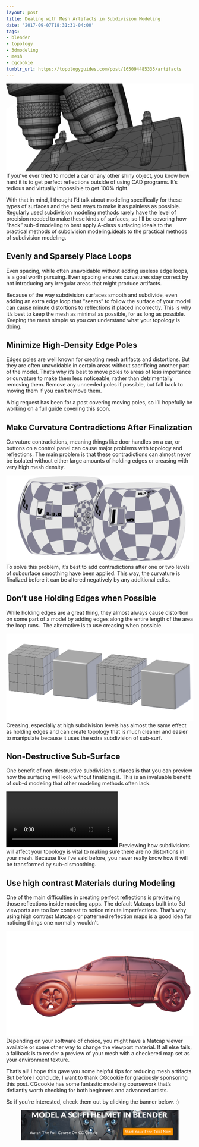 ```yaml
---
layout: post
title: Dealing with Mesh Artifacts in Subdivision Modeling
date: '2017-09-07T18:31:31-04:00'
tags:
- blender
- topology
- 3dmodeling
- mesh
- cgcookie
tumblr_url: https://topologyguides.com/post/165094485335/artifacts
---
```

![](assets/img/165094485335_0.png)<br>
If you’ve ever tried to model a car or any other shiny object, you know how hard it is to get perfect reflections outside of using CAD programs. It’s tedious and virtually impossible to get 100% right.

With that in mind, I thought I’d talk about modeling specifically for these types of surfaces and the best ways to make it as painless as possible. Regularly used subdivision modeling methods rarely have the level of precision needed to make these kinds of surfaces, so I’ll be covering how “hack” sub-d modeling to best apply A-class surfacing ideals to the practical methods of subdivision modeling.ideals to the practical methods of subdivision modeling.

## Evenly and Sparsely Place Loops

Even spacing, while often unavoidable without adding useless edge loops, is a goal worth pursuing. Even spacing ensures curvatures stay correct by not introducing any irregular areas that might produce artifacts.

Because of the way subdivision surfaces smooth and subdivide, even adding an extra edge loop that “seems” to follow the surface of your model can cause minute distortions to reflections if placed incorrectly. This is why it’s best to keep the mesh as minimal as possible, for as long as possible. Keeping the mesh simple so you can understand what your topology is doing.

## Minimize High-Density Edge Poles

Edges poles are well known for creating mesh artifacts and distortions. But they are often unavoidable in certain areas without sacrificing another part of the model. That’s why it’s best to move poles to areas of less importance or curvature to make them less noticeable, rather than detrimentally removing them. Remove any unneeded poles if possible, but fall back to moving them if you can’t remove them.

A big request has been for a post covering moving poles, so I’ll hopefully be working on a full guide covering this soon.

## Make Curvature Contradictions After Finalization

Curvature contradictions, meaning things like door handles on a car, or buttons on a control panel can cause major problems with topology and reflections. The main problem is that these contradictions can almost never be isolated without either large amounts of holding edges or creasing with very high mesh density.

![](assets/img/165094485335_1.png)
To solve this problem, it’s best to add contradictions after one or two levels of subsurface smoothing have been applied. This way, the curvature is finalized before it can be altered negatively by any additional edits.

## Don’t use Holding Edges when Possible

While holding edges are a great thing, they almost always cause distortion on some part of a model by adding edges along the entire length of the area the loop runs. &nbsp;The alternative is to use creasing when possible.

![](assets/img/165094485335_2.png)
Creasing, especially at high subdivision levels has almost the same effect as holding edges and can create topology that is much cleaner and easier to manipulate because it uses the extra subdivision of sub-surf.

## Non-Destructive Sub-Surface

One benefit of non-destructive subdivision surfaces is that you can preview how the surfacing will look without finalizing it. This is an invaluable benefit of sub-d modeling that other modeling methods often lack.

![](assets/img/165094485335_3.webm)
Previewing how subdivisions will affect your topology is vital to making sure there are no distortions in your mesh. Because like I’ve said before, you never really know how it will be transformed by sub-d smoothing.

## Use high contrast Materials during Modeling

One of the main difficulties in creating perfect reflections is previewing those reflections inside modeling apps. The default Matcaps built into 3d viewports are too low contrast to notice minute imperfections. That’s why using high contrast Matcaps or patterned reflection maps is a good idea for noticing things one normally wouldn’t.

![](assets/img/165094485335_4.png)
Depending on your software of choice, you might have a Matcap viewer available or some other way to change the viewport material. If all else fails, a fallback is to render a preview of your mesh with a checkered map set as your environment texture.


That’s all! I hope this gave you some helpful tips for reducing mesh artifacts. But before I conclude, I want to thank CGcookie for graciously sponsoring this post. CGcookie has some fantastic modeling coursework that’s defiantly worth checking for both beginners and advanced artists.

So if you’re interested, check them out by clicking the banner below. :)
[<figure class="tmblr-full" data-orig-height="291" data-orig-width="1496"><img src="assets/img/165094485335_5.png" alt="image"></figure>](https://cgcookie.com/learn-blender)
